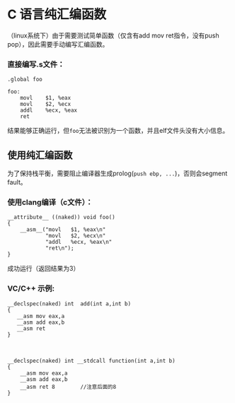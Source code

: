 # C 语言纯汇编函数

（linux系统下）由于需要测试简单函数（仅含有add mov ret指令，没有push pop），因此需要手动编写汇编函数。

### 直接编写.s文件：

	.global foo

	foo:
		movl	$1, %eax
		movl	$2, %ecx
		addl	%ecx, %eax
		ret

结果能够正确运行，但`foo`无法被识别为一个函数，并且elf文件头没有大小信息。

## 使用纯汇编函数

为了保持栈平衡，需要阻止编译器生成prolog(`push ebp, ...`)，否则会segment fault。

### 使用clang编译（c文件）：

	__attribute__ ((naked)) void foo()
	{
    	__asm__("movl	$1, %eax\n"
        	    "movl	$2, %ecx\n"
            	"addl	%ecx, %eax\n"
            	"ret\n");
	}

成功运行（返回结果为3）

### VC/C++ 示例:

    __declspec(naked) int  add(int a,int b)  
    {  
       __asm mov eax,a  
       __asm add eax,b  
       __asm ret   
    }  

<br/>

    __declspec(naked) int __stdcall function(int a,int b)  
    {  
        __asm mov eax,a  
        __asm add eax,b  
        __asm ret 8        //注意后面的8  
    }  
